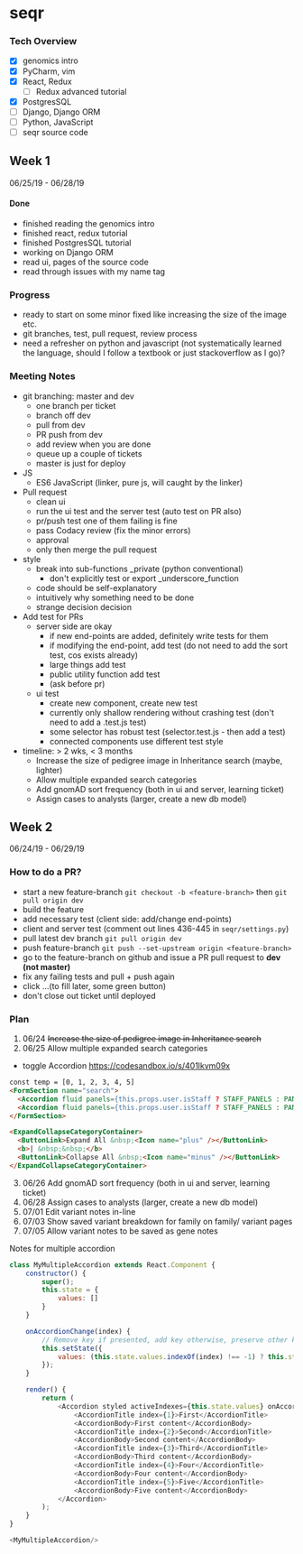 # seqr

### Tech Overview
- [x] genomics intro
- [x] PyCharm, vim
- [x] React, Redux
  - [ ] Redux advanced tutorial
- [x] PostgresSQL
- [ ] Django, Django ORM
- [ ] Python, JavaScript
- [ ] seqr source code

## Week 1 
06/25/19 - 06/28/19
#### Done
- finished reading the genomics intro
- finished react, redux tutorial
- finished PostgresSQL tutorial
- working on Django ORM
- read ui, pages of the source code
- read through issues with my name tag

### Progress
- ready to start on some minor fixed like increasing the size of the image etc.
- git branches, test, pull request, review process
- need a refresher on python and javascript (not systematically learned the language, 
should I follow a textbook or just stackoverflow as I go)?

### Meeting Notes
- git branching: master and dev
  - one branch per ticket
  - branch off dev
  - pull from dev
  - PR push from dev
  - add review when you are done
  - queue up a couple of tickets
  - master is just for deploy
- JS
  - ES6 JavaScript (linker, pure js, will caught by the linker)
- Pull request
  - clean ui 
  - run the ui test and the server test (auto test on PR also)
  - pr/push test one of them failing is fine
  - pass Codacy review (fix the minor errors)
  - approval
  - only then merge the pull request
- style
  - break into sub-functions _private (python conventional)
    - don't explicitly test or export _underscore_function
  - code should be self-explanatory 
  - intuitively why something need to be done
  - strange decision decision
 - Add test for PRs
   - server side are okay
     - if new end-points are added, definitely write tests for them
     - if modifying the end-point, add test (do not need to add the sort test, cos exists already)
     - large things add test
     - public utility function add test
     - (ask before pr)
    - ui test
      - create new component, create new test
      - currently only shallow rendering without crashing test (don't need to add a .test.js test)
      - some selector has robust test (selector.test.js - then add a test)
      - connected components use different test style
- timeline: > 2 wks, < 3 months 
  - Increase the size of pedigree image in Inheritance search (maybe, lighter)
  - Allow multiple expanded search categories
  - Add gnomAD sort frequency (both in ui and server, learning ticket)
  - Assign cases to analysts (larger, create a new db model)

## Week 2 
06/24/19 - 06/29/19

### How to do a PR?
- start a new feature-branch ```git checkout -b <feature-branch>``` then ```git pull origin dev```
- build the feature
- add necessary test (client side: add/change end-points)
- client and server test (comment out lines 436-445 in ```seqr/settings.py```)
- pull latest dev branch ```git pull origin dev```
- push feature-branch ```git push --set-upstream origin <feature-branch>```
- go to the feature-branch on github and issue a PR pull request to **dev (not master)**
- fix any failing tests and pull + push again
- click ...(to fill later, some green button)
- don't close out ticket until deployed

### Plan
1. 06/24 ~~Increase the size of pedigree image in Inheritance search~~
2. 06/25 Allow multiple expanded search categories 
  * toggle Accordion https://codesandbox.io/s/401lkvm09x
  ```html
  const temp = [0, 1, 2, 3, 4, 5]
  <FormSection name="search">
    <Accordion fluid panels={this.props.user.isStaff ? STAFF_PANELS : PANELS} />
    <Accordion fluid panels={this.props.user.isStaff ? STAFF_PANELS : PANELS} exclusive={false} activeIndex={temp} />
  </FormSection>
  
  <ExpandCollapseCategoryContainer>
    <ButtonLink>Expand All &nbsp;<Icon name="plus" /></ButtonLink>
    <b>| &nbsp;&nbsp;</b>
    <ButtonLink>Collapse All &nbsp;<Icon name="minus" /></ButtonLink>
  </ExpandCollapseCategoryContainer>
  ```
3. 06/26 Add gnomAD sort frequency (both in ui and server, learning ticket)
4. 06/28 Assign cases to analysts (larger, create a new db model)
5. 07/01 Edit variant notes in-line
6. 07/03 Show saved variant breakdown for family on family/ variant pages
7. 07/05 Allow variant notes to be saved as gene notes

Notes for multiple accordion
```javascript
class MyMultipleAccordion extends React.Component {
    constructor() {
        super();
        this.state = {
            values: []
        }
    }

    onAccordionChange(index) {
        // Remove key if presented, add key otherwise, preserve other keys
        this.setState({
            values: (this.state.values.indexOf(index) !== -1) ? this.state.values.filter(cur => cur !== index) : [...this.state.values, index]
        });
    }

    render() {
        return (
            <Accordion styled activeIndexes={this.state.values} onAccordionChange={this.onAccordionChange.bind(this)}>
                <AccordionTitle index={1}>First</AccordionTitle>
                <AccordionBody>First content</AccordionBody>
                <AccordionTitle index={2}>Second</AccordionTitle>
                <AccordionBody>Second content</AccordionBody>
                <AccordionTitle index={3}>Third</AccordionTitle>
                <AccordionBody>Third content</AccordionBody>
                <AccordionTitle index={4}>Four</AccordionTitle>
                <AccordionBody>Four content</AccordionBody>
                <AccordionTitle index={5}>Five</AccordionTitle>
                <AccordionBody>Five content</AccordionBody>
            </Accordion>
        );
    }
}

<MyMultipleAccordion/>
```